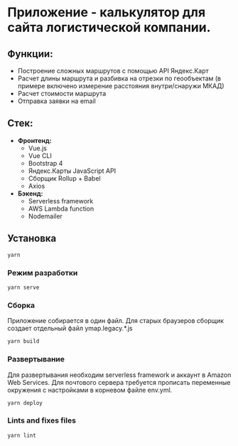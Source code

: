 # Приложение - калькулятор для сайта логистической компании.

## Функции:

- Построение сложных маршрутов с помощью API Яндекс.Карт
- Расчет длины маршрута и разбивка на отрезки по геообъектам (в примере включено измерение расстояния внутри/снаружи МКАД)
- Расчет стоимости маршрута
- Отправка заявки на email

## Стек:

- **Фронтенд:**
  - Vue.js
  - Vue CLI
  - Bootstrap 4
  - Яндекс.Карты JavaScript API
  - Сборщик Rollup + Babel
  - Axios
- **Бэкенд:**
  - Serverless framework
  - AWS Lambda function
  - Nodemailer

## Установка

```
yarn
```

### Режим разработки

```
yarn serve
```

### Сборка

Приложение собирается в один файл. Для старых браузеров сборщик создает отдельный файл ymap.legacy.\*.js

```
yarn build
```

### Развертывание

Для развертывания необходим serverless framework и аккаунт в Amazon Web Services.
Для почтового сервера требуется прописать переменные окружения с настройками в корневом файле env.yml.

```
yarn deploy
```

### Lints and fixes files

```
yarn lint
```
